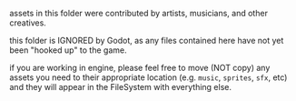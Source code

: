 assets in this folder were contributed by artists, musicians, and other creatives.

this folder is IGNORED by Godot, as any files contained here have not yet been "hooked up" to the game.

if you are working in engine, please feel free to move (NOT copy) any assets you need to their appropriate location (e.g. `music`, `sprites`, `sfx`, etc) and they will appear in the FileSystem with everything else.
